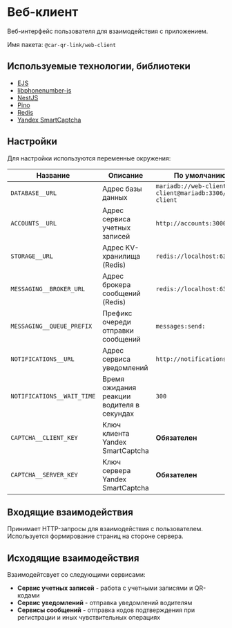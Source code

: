 # Веб-клиент

Веб-интерфейс пользователя для взаимодействия с приложением.

Имя пакета: `@car-qr-link/web-client`

## Используемые технологии, библиотеки

- [EJS](https://ejs.co)
- [libphonenumber-js](https://gitlab.com/catamphetamine/libphonenumber-js)
- [NestJS](https://nestjs.com)
- [Pino](https://getpino.io)
- [Redis](https://redis.io)
- [Yandex SmartCaptcha](https://yandex.cloud/ru/docs/smartcaptcha/)

## Настройки

Для настройки используются переменные окружения:

| Название                   | Описание                                   | По умолчанию                                              |
| -------------------------- | ------------------------------------------ | --------------------------------------------------------- |
| `DATABASE__URL`            | Адрес базы данных                          | `mariadb://web-client:web-client@mariadb:3306/web-client` |
| `ACCOUNTS__URL`            | Адрес сервиса учетных записей              | `http://accounts:3000`                                    |
| `STORAGE__URL`             | Адрес KV-хранилища (Redis)                 | `redis://localhost:6379/0`                                |
| `MESSAGING__BROKER_URL`    | Адрес брокера сообщений (Redis)            | `redis://localhost:6379/0`                                |
| `MESSAGING__QUEUE_PREFIX`  | Префикс очереди отправки сообщений         | `messages:send:`                                          |
| `NOTIFICATIONS__URL`       | Адрес сервиса уведомлений                  | `http://notifications:3000`                               |
| `NOTIFICATIONS__WAIT_TIME` | Время ожидания реакции водителя в секундах | `300`                                                     |
| `CAPTCHA__CLIENT_KEY`      | Ключ клиента Yandex SmartCaptcha           | **Обязателен**                                            |
| `CAPTCHA__SERVER_KEY`      | Ключ сервера Yandex SmartCaptcha           | **Обязателен**                                            |

## Входящие взаимодействия

Принимает HTTP-запросы для взаимодействия с пользователем. Используется формирование страниц на стороне сервера.

## Исходящие взаимодействия

Взаимодейтсвует со следующими сервисами:

- **Сервис учетных записей** - работа с учетными записями и QR-кодами
- **Сервис уведомлений** - отправка уведомлений водителям
- **Сервисы сообщений** - отправка кодов подтверждения при регистрации и иных чувствительных операциях
